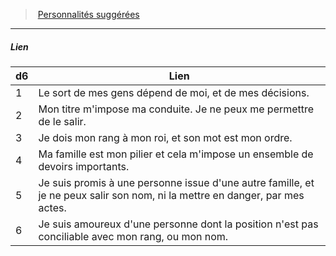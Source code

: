 ﻿---
!PersonalityLinkItem
Table: >+
  |d6|Lien|

  |---|---|

  |1|Le sort de mes gens dépend de moi, et de mes <!--br-->décisions.|

  |2|Mon titre m'impose ma conduite. Je ne peux <!--br-->me permettre de le salir.|

  |3|Je dois mon rang à mon roi, et son mot est mon <!--br-->ordre.|

  |4|Ma famille est mon pilier et cela m'impose un <!--br-->ensemble de devoirs importants.|

  |5|Je suis promis à une personne issue d'une autre <!--br-->famille, et je ne peux salir son nom, ni la mettre <!--br-->en danger, par mes actes.|

  |6|Je suis amoureux d'une personne dont la <!--br-->position n'est pas conciliable avec mon rang, <!--br-->ou mon nom.|

Id: background_sangbleu_hd.md#lien
ParentLink: background_sangbleu_hd.md#personnalités-suggérées
Name: Lien
ParentName: Personnalités suggérées
NameLevel: 5
Attributes: {}
---
> [Personnalités suggérées](hd_background_sangbleu_personnalites_suggerees.md)

---

##### Lien

|d6|Lien|
|---|---|
|1|Le sort de mes gens dépend de moi, et de mes décisions.|
|2|Mon titre m'impose ma conduite. Je ne peux me permettre de le salir.|
|3|Je dois mon rang à mon roi, et son mot est mon ordre.|
|4|Ma famille est mon pilier et cela m'impose un ensemble de devoirs importants.|
|5|Je suis promis à une personne issue d'une autre famille, et je ne peux salir son nom, ni la mettre en danger, par mes actes.|
|6|Je suis amoureux d'une personne dont la position n'est pas conciliable avec mon rang, ou mon nom.|

